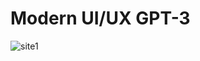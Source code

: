 # Modern UI/UX GPT-3

![site1](https://github.com/user-attachments/assets/b85baac0-4350-4572-92ba-50cdf3d625cb)
